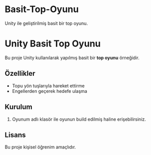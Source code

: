 # Basit-Top-Oyunu
Unity ile geliştirilmiş basit bir top oyunu.
# Unity Basit Top Oyunu

Bu proje Unity kullanılarak yapılmış basit bir **top oyunu** örneğidir.   

## Özellikler
- Topu yön tuşlarıyla hareket ettirme
- Engellerden geçerek hedefe ulaşma

## Kurulum
1. Oyunum adlı klasör ile oyunun build edilmiş haline erişebilirsiniz.


## Lisans
Bu proje kişisel öğrenim amaçlıdır.
